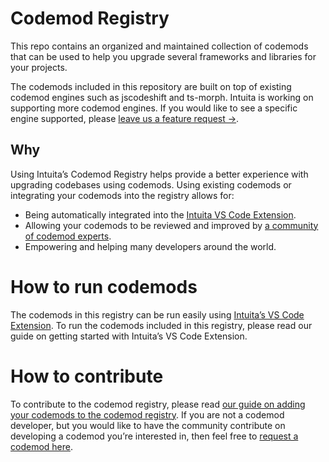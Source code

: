 # Codemod Registry
This repo contains an organized and maintained collection of codemods that can be used to help you upgrade several frameworks and libraries for your projects.

The codemods included in this repository are built on top of existing codemod engines such as jscodeshift and ts-morph. Intuita is working on supporting more codemod engines. If you would like to see a specific engine supported, please [leave us a feature request →](https://feedback.intuita.io/feature-requests-and-bugs).

## Why
Using Intuita’s Codemod Registry helps provide a better experience with upgrading codebases using codemods. Using existing codemods or integrating your codemods into the registry allows for:
- Being automatically integrated into the [Intuita VS Code Extension](https://marketplace.visualstudio.com/items?itemName=Intuita.intuita-vscode-extension).
- Allowing your codemods to be reviewed and improved by [a community of codemod experts](https://join.slack.com/t/intuita-inc/shared_invite/zt-1tvxm6ct0-mLZld_78yguDYOSM7DM7Cw).
- Empowering and helping many developers around the world.

# How to run codemods
The codemods in this registry can be run easily using [Intuita’s VS Code Extension](https://marketplace.visualstudio.com/items?itemName=Intuita.intuita-vscode-extension). To run the codemods included in this registry, please read our guide on getting started with Intuita’s VS Code Extension.

# How to contribute
To contribute to the codemod registry, please read [our guide on adding your codemods to the codemod registry](https://docs.intuita.io/blog/adding-codemods-to-registry).
If you are not a codemod developer, but you would like to have the community contribute on developing a codemod you’re interested in, then feel free to [request a codemod here](https://feedback.intuita.io/codemod-requests).
